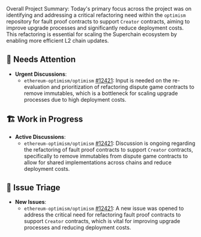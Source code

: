 Overall Project Summary:
Today's primary focus across the project was on identifying and addressing a critical refactoring need within the `optimism` repository for fault proof contracts to support `Creator` contracts, aiming to improve upgrade processes and significantly reduce deployment costs. This refactoring is essential for scaling the Superchain ecosystem by enabling more efficient L2 chain updates.

## 🚨 Needs Attention
- **Urgent Discussions**:
    - `ethereum-optimism/optimism` [#12421](https://github.com/ethereum-optimism/optimism/issues/12421): Input is needed on the re-evaluation and prioritization of refactoring dispute game contracts to remove immutables, which is a bottleneck for scaling upgrade processes due to high deployment costs.

## 🏗️ Work in Progress
- **Active Discussions**:
    - `ethereum-optimism/optimism` [#12421](https://github.com/ethereum-optimism/optimism/issues/12421): Discussion is ongoing regarding the refactoring of fault proof contracts to support `Creator` contracts, specifically to remove immutables from dispute game contracts to allow for shared implementations across chains and reduce deployment costs.

## 🐞 Issue Triage
- **New Issues**:
    - `ethereum-optimism/optimism` [#12421](https://github.com/ethereum-optimism/optimism/issues/12421): A new issue was opened to address the critical need for refactoring fault proof contracts to support `Creator` contracts, which is vital for improving upgrade processes and reducing deployment costs.